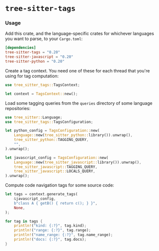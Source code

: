 # `tree-sitter-tags`

### Usage

Add this crate, and the language-specific crates for whichever languages you want to parse, to your `Cargo.toml`:

```toml
[dependencies]
tree-sitter-tags = "0.20"
tree-sitter-javascript = "0.20"
tree-sitter-python = "0.20"
```

Create a tag context. You need one of these for each thread that you're using for tag computation:

```rust
use tree_sitter_tags::TagsContext;

let context = TagsContext::new();
```

Load some tagging queries from the `queries` directory of some language repositories:

```rust
use tree_sitter::Language;
use tree_sitter_tags::TagsConfiguration;

let python_config = TagsConfiguration::new(
    Language::new(tree_sitter_python::library()).unwrap(),
    tree_sitter_python::TAGGING_QUERY,
    "",
).unwrap();

let javascript_config = TagsConfiguration::new(
    Language::new(tree_sitter_javascript::library()).unwrap(),
    tree_sitter_javascript::TAGGING_QUERY,
    tree_sitter_javascript::LOCALS_QUERY,
).unwrap();
```

Compute code navigation tags for some source code:

```rust
let tags = context.generate_tags(
    &javascript_config,
    b"class A { getB() { return c(); } }",
    None,
);

for tag in tags {
    println!("kind: {:?}", tag.kind);
    println!("range: {:?}", tag.range);
    println!("name_range: {:?}", tag.name_range);
    println!("docs: {:?}", tag.docs);
}
```
